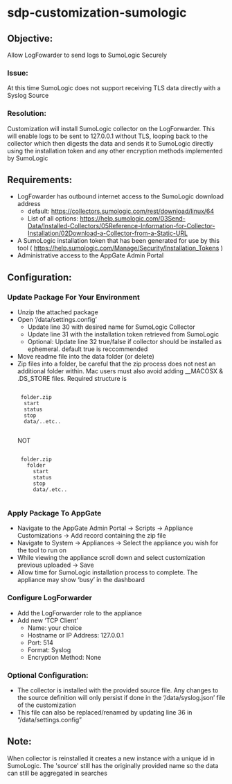 # sdp-customization-sumologic

## Objective:
Allow LogFowarder to send logs to SumoLogic Securely

### Issue:
At this time SumoLogic does not support receiving TLS data directly with a Syslog Source

### Resolution:
Customization will install SumoLogic collector on the LogForwarder. This will enable logs to be sent to 127.0.0.1 without TLS, looping back to the collector which then digests the data and sends it to SumoLogic directly using the installation token and any other encryption methods implemented by SumoLogic

## Requirements:
- LogFowarder has outbound internet access to the SumoLogic download address 
	* default: https://collectors.sumologic.com/rest/download/linux/64
	* List of all options: https://help.sumologic.com/03Send-Data/Installed-Collectors/05Reference-Information-for-Collector-Installation/02Download-a-Collector-from-a-Static-URL
- A SumoLogic installation token that has been generated for use by this tool ( https://help.sumologic.com/Manage/Security/Installation_Tokens ) 
- Administrative access to the AppGate Admin Portal

## Configuration:
### Update Package For Your Environment
- Unzip the attached package
- Open ‘/data/settings.config’
	* Update line 30 with desired name for SumoLogic Collector
	* Update line 31 with the installation token retrieved from SumoLogic
	* Optional: Update line 32 true/false if collector should be installed as ephemeral. default true is reccommended 
- Move readme file into the data folder (or delete)
- Zip files into a folder, be careful that the zip process does not nest an additional folder within. Mac users must also avoid adding __MACOSX & .DS_STORE files. Required structure is
	<pre><code>
   folder.zip
    start
    status
    stop
    data/..etc..
   </code></pre>
   NOT
   <pre><code>
   folder.zip
     folder
       start
       status
       stop
       data/.etc..
    </code></pre>

### Apply Package To AppGate
- Navigate to the AppGate Admin Portal -> Scripts -> Appliance Customizations -> Add record containing the zip file
- Navigate to System -> Appliances -> Select the appliance you wish for the tool to run on
- While viewing the appliance scroll down and select customization previous uploaded -> Save
- Allow time for SumoLogic installation process to complete. The appliance may show ‘busy’ in the dashboard

### Configure LogForwarder
- Add the LogForwarder role to the appliance
- Add new ‘TCP Client’
	* Name:  your choice
	* Hostname or IP Address: 127.0.0.1
	* Port: 514
	* Format: Syslog
	* Encryption Method: None

### Optional Configuration:
- The collector is installed with the provided source file. Any changes to the source definition will only persist if done in the ‘/data/syslog.json’ file of the customization
- This file can also be replaced/renamed by updating line 36 in “/data/settings.config”

## Note:
When collector is reinstalled it creates a new instance with a unique id in SumoLogic. The 'source' still has the originally provided name so the data can still be aggregated in searches
